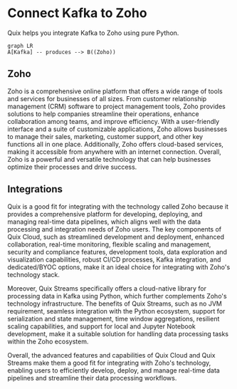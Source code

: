 # Connect Kafka to Zoho

Quix helps you integrate Kafka to Zoho using pure Python.

```mermaid
graph LR
A[Kafka] -- produces --> B((Zoho))
```

## Zoho

Zoho is a comprehensive online platform that offers a wide range of tools and services for businesses of all sizes. From customer relationship management (CRM) software to project management tools, Zoho provides solutions to help companies streamline their operations, enhance collaboration among teams, and improve efficiency. With a user-friendly interface and a suite of customizable applications, Zoho allows businesses to manage their sales, marketing, customer support, and other key functions all in one place. Additionally, Zoho offers cloud-based services, making it accessible from anywhere with an internet connection. Overall, Zoho is a powerful and versatile technology that can help businesses optimize their processes and drive success.

## Integrations

Quix is a good fit for integrating with the technology called Zoho because it provides a comprehensive platform for developing, deploying, and managing real-time data pipelines, which aligns well with the data processing and integration needs of Zoho users. The key components of Quix Cloud, such as streamlined development and deployment, enhanced collaboration, real-time monitoring, flexible scaling and management, security and compliance features, development tools, data exploration and visualization capabilities, robust CI/CD processes, Kafka integration, and dedicated/BYOC options, make it an ideal choice for integrating with Zoho's technology stack.

Moreover, Quix Streams specifically offers a cloud-native library for processing data in Kafka using Python, which further complements Zoho's technology infrastructure. The benefits of Quix Streams, such as no JVM requirement, seamless integration with the Python ecosystem, support for serialization and state management, time window aggregations, resilient scaling capabilities, and support for local and Jupyter Notebook development, make it a suitable solution for handling data processing tasks within the Zoho ecosystem.

Overall, the advanced features and capabilities of Quix Cloud and Quix Streams make them a good fit for integrating with Zoho's technology, enabling users to efficiently develop, deploy, and manage real-time data pipelines and streamline their data processing workflows.

